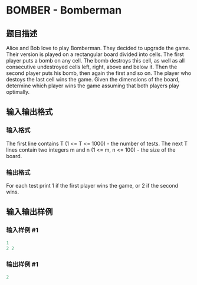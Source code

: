 # BOMBER - Bomberman

## 题目描述

Alice and Bob love to play Bomberman. They decided to upgrade the game. Their version is played on a rectangular board divided into cells. The first player puts a bomb on any cell. The bomb destroys this cell, as well as all consecutive undestroyed cells left, right, above and below it. Then the second player puts his bomb, then again the first and so on. The player who destoys the last cell wins the game. Given the dimensions of the board, determine which player wins the game assuming that both players play optimally.

## 输入输出格式

### 输入格式

The first line contains T (1 <= T <= 1000) - the number of tests. The next T lines contain two integers m and n (1 <= m, n <= 100) - the size of the board.

### 输出格式

For each test print 1 if the first player wins the game, or 2 if the second wins.

## 输入输出样例

### 输入样例 #1

```cpp
1
2 2
```


### 输出样例 #1

```cpp
2
```



